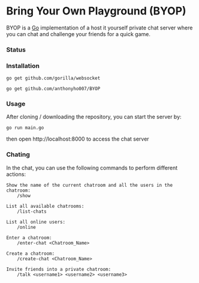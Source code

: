 # Bring Your Own Playground (BYOP)

BYOP is a [Go](http://golang.org/) implementation of a host it yourself private chat server where you can chat and challenge your friends for a quick game.

### Status



### Installation

    go get github.com/gorilla/websocket

    go get github.com/anthonyho007/BYOP

### Usage

After cloning / downloading the repository, you can start the server by:

    go run main.go

then open http://localhost:8000 to access the chat server

### Chating

In the chat, you can use the following commands to perform different actions:

    Show the name of the current chatroom and all the users in the chatroom:
        /show
    
    List all available chatrooms:
        /list-chats

    List all online users:
        /online

    Enter a chatroom:
        /enter-chat <Chatroom_Name>

    Create a chatroom:
        /create-chat <Chatroom_Name>
    
    Invite friends into a private chatroom:
        /talk <username1> <username2> <username3>

